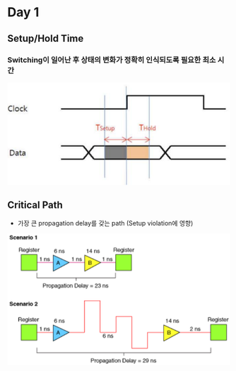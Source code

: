 # Day 1

## Setup/Hold Time

### Switching이 일어난 후 상태의 변화가 정확히 인식되도록 필요한 최소 시간

![alt text](../img/Day1/image3.png)

## Critical Path
- 가장 큰 propagation delay를 갖는 path (Setup violation에 영향)

![alt text](../img/Day1/image4.png)

